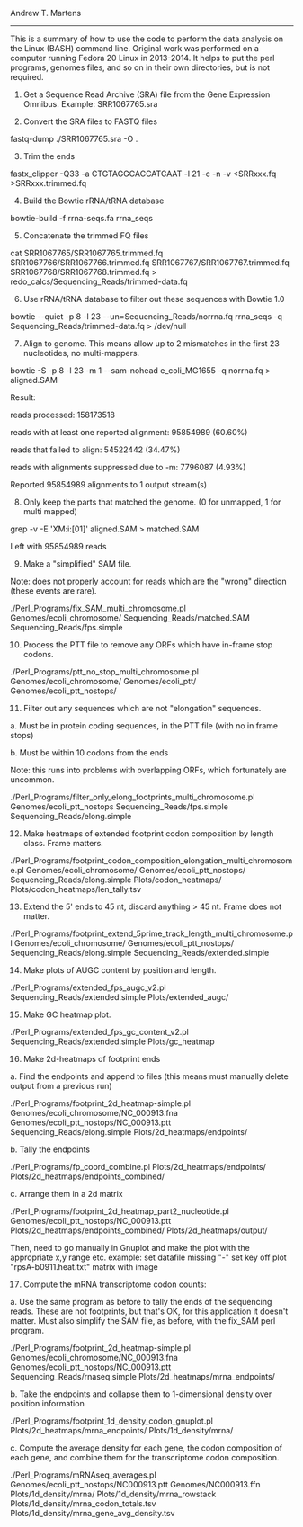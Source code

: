 Andrew T. Martens

-----------------

This is a summary of how to use the code to perform the data analysis on the Linux (BASH) command line.
Original work was performed on a computer running Fedora 20 Linux in 2013-2014.
It helps to put the perl programs, genomes files, and so on in their own directories, but is not required.

1. Get a Sequence Read Archive (SRA) file from the Gene Expression Omnibus. Example: SRR1067765.sra

2. Convert the SRA files to FASTQ files

  fastq-dump ./SRR1067765.sra -O .

3. Trim the ends

  fastx_clipper -Q33 -a CTGTAGGCACCATCAAT -l 21 -c -n -v <SRRxxx.fq >SRRxxx.trimmed.fq

4. Build the Bowtie rRNA/tRNA database

  bowtie-build -f rrna-seqs.fa rrna_seqs

5. Concatenate the trimmed FQ files

  cat SRR1067765/SRR1067765.trimmed.fq SRR1067766/SRR1067766.trimmed.fq SRR1067767/SRR1067767.trimmed.fq SRR1067768/SRR1067768.trimmed.fq > redo_calcs/Sequencing_Reads/trimmed-data.fq

6. Use rRNA/tRNA database to filter out these sequences with Bowtie 1.0

  bowtie --quiet -p 8 -l 23 --un=Sequencing_Reads/norrna.fq rrna_seqs -q Sequencing_Reads/trimmed-data.fq > /dev/null

7. Align to genome. This means allow up to 2 mismatches in the first 23 nucleotides, no multi-mappers.

  bowtie -S -p 8 -l 23 -m 1 --sam-nohead e_coli_MG1655 -q norrna.fq > aligned.SAM

  Result:
  
  reads processed: 158173518
  
  reads with at least one reported alignment: 95854989 (60.60%)
  
  reads that failed to align: 54522442 (34.47%)
  
  reads with alignments suppressed due to -m: 7796087 (4.93%)
  
  Reported 95854989 alignments to 1 output stream(s)

8. Only keep the parts that matched the genome. (0 for unmapped, 1 for multi mapped)

  grep -v -E 'XM:i:[01]' aligned.SAM > matched.SAM

  Left with 95854989 reads

9. Make a "simplified" SAM file.

  Note: does not properly account for reads which are the "wrong" direction (these events are rare).

  ./Perl_Programs/fix_SAM_multi_chromosome.pl Genomes/ecoli_chromosome/ Sequencing_Reads/matched.SAM Sequencing_Reads/fps.simple

10. Process the PTT file to remove any ORFs which have in-frame stop codons.

  ./Perl_Programs/ptt_no_stop_multi_chromosome.pl Genomes/ecoli_chromosome/ Genomes/ecoli_ptt/ Genomes/ecoli_ptt_nostops/

11. Filter out any sequences which are not "elongation" sequences.

  a. Must be in protein coding sequences, in the PTT file (with no in frame stops)

  b. Must be within 10 codons from the ends
  
  Note: this runs into problems with overlapping ORFs, which fortunately are uncommon.

  ./Perl_Programs/filter_only_elong_footprints_multi_chromosome.pl Genomes/ecoli_ptt_nostops Sequencing_Reads/fps.simple Sequencing_Reads/elong.simple

12. Make heatmaps of extended footprint codon composition by length class. Frame matters.

  ./Perl_Programs/footprint_codon_composition_elongation_multi_chromosome.pl Genomes/ecoli_chromosome/ Genomes/ecoli_ptt_nostops/ Sequencing_Reads/elong.simple Plots/codon_heatmaps/ Plots/codon_heatmaps/len_tally.tsv

13. Extend the 5' ends to 45 nt, discard anything > 45 nt. Frame does not matter.

  ./Perl_Programs/footprint_extend_5prime_track_length_multi_chromosome.pl Genomes/ecoli_chromosome/ Genomes/ecoli_ptt_nostops/ Sequencing_Reads/elong.simple Sequencing_Reads/extended.simple

14. Make plots of AUGC content by position and length.

  ./Perl_Programs/extended_fps_augc_v2.pl Sequencing_Reads/extended.simple Plots/extended_augc/

15. Make GC heatmap plot.

  ./Perl_Programs/extended_fps_gc_content_v2.pl Sequencing_Reads/extended.simple Plots/gc_heatmap

16. Make 2d-heatmaps of footprint ends

  a. Find the endpoints and append to files (this means must manually delete output from a previous run)

  ./Perl_Programs/footprint_2d_heatmap-simple.pl Genomes/ecoli_chromosome/NC_000913.fna Genomes/ecoli_ptt_nostops/NC_000913.ptt Sequencing_Reads/elong.simple Plots/2d_heatmaps/endpoints/

  b. Tally the endpoints
  
  ./Perl_Programs/fp_coord_combine.pl Plots/2d_heatmaps/endpoints/ Plots/2d_heatmaps/endpoints_combined/

  c. Arrange them in a 2d matrix
  
  ./Perl_Programs/footprint_2d_heatmap_part2_nucleotide.pl Genomes/ecoli_ptt_nostops/NC_000913.ptt Plots/2d_heatmaps/endpoints_combined/ Plots/2d_heatmaps/output/

  Then, need to go manually in Gnuplot and make the plot with the appropriate x,y range etc.
  example:
  set datafile missing "-"
  set key off
  plot "rpsA-b0911.heat.txt" matrix with image

17. Compute the mRNA transcriptome codon counts:

  a. Use the same program as before to tally the ends of the sequencing reads. These are not footprints, but that's OK, for this application it doesn't matter. Must also simplify the SAM file, as before, with the fix_SAM perl program.
  
  ./Perl_Programs/footprint_2d_heatmap-simple.pl Genomes/ecoli_chromosome/NC_000913.fna Genomes/ecoli_ptt_nostops/NC_000913.ptt Sequencing_Reads/rnaseq.simple Plots/2d_heatmaps/mrna_endpoints/
  
  b. Take the endpoints and collapse them to 1-dimensional density over position information
  
  ./Perl_Programs/footprint_1d_density_codon_gnuplot.pl Plots/2d_heatmaps/mrna_endpoints/ Plots/1d_density/mrna/
  
  c. Compute the average density for each gene, the codon composition of each gene, and combine them for the transcriptome codon composition.
  
  ./Perl_Programs/mRNAseq_averages.pl Genomes/ecoli_ptt_nostops/NC000913.ptt Genomes/NC000913.ffn Plots/1d_density/mrna/ Plots/1d_density/mrna_rowstack Plots/1d_density/mrna_codon_totals.tsv Plots/1d_density/mrna_gene_avg_density.tsv

